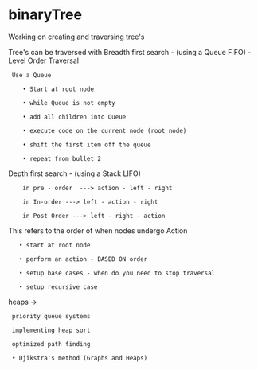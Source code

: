 # binaryTree
Working on creating and traversing tree's

Tree's can be traversed with 
   Breadth first search - (using a Queue FIFO) - Level Order Traversal
   
     Use a Queue
     
        • Start at root node
        
        • while Queue is not empty
        
        • add all children into Queue
        
        • execute code on the current node (root node)
        
        • shift the first item off the queue 
        
        • repeat from bullet 2
       
   Depth first search  - (using a Stack LIFO) 
   
        in pre - order  ---> action - left - right
        
        in In-order ---> left - action - right 
        
        in Post Order ---> left - right - action 
        
   This refers to the order of when nodes undergo Action
   
       • start at root node 
       
       • perform an action - BASED ON order
       
       • setup base cases - when do you need to stop traversal
       
       • setup recursive case
       
   heaps -> 
   
     priority queue systems
     
     implementing heap sort
     
     optimized path finding 
     
     • Djikstra's method (Graphs and Heaps)
     
   
   
   
